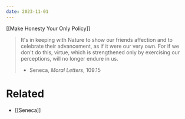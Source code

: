 ```yaml
---
date: 2023-11-01
---
```


[[Make Honesty Your Only Policy]]

> It's in keeping with Nature to show our friends affection and to celebrate their advancement, as if it were our very own. For if we don't do this, virtue, which is strengthened only by exercising our perceptions, will no longer endure in us.
> - Seneca, *Moral Letters*, 109.15

# Related
- [[Seneca]]
